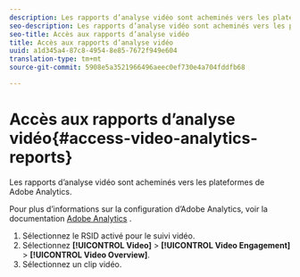 ```yaml
---
description: Les rapports d’analyse vidéo sont acheminés vers les plateformes de Adobe Analytics.
seo-description: Les rapports d’analyse vidéo sont acheminés vers les plateformes de Adobe Analytics.
seo-title: Accès aux rapports d’analyse vidéo
title: Accès aux rapports d’analyse vidéo
uuid: a1d345a4-87c8-4954-8e85-7672f949e604
translation-type: tm+mt
source-git-commit: 5908e5a3521966496aeec0ef730e4a704fddfb68

---
```



# Accès aux rapports d’analyse vidéo{#access-video-analytics-reports}

Les rapports d’analyse vidéo sont acheminés vers les plateformes de Adobe Analytics.

Pour plus d’informations sur la configuration d’Adobe Analytics, voir la documentation [Adobe Analytics](https://microsite.omniture.com/t2/help/en_US/reference/) .
1. Sélectionnez le RSID activé pour le suivi vidéo.
1. Sélectionnez **[!UICONTROL Video]** > **[!UICONTROL Video Engagement]** > **[!UICONTROL Video Overview]**.
1. Sélectionnez un clip vidéo.
